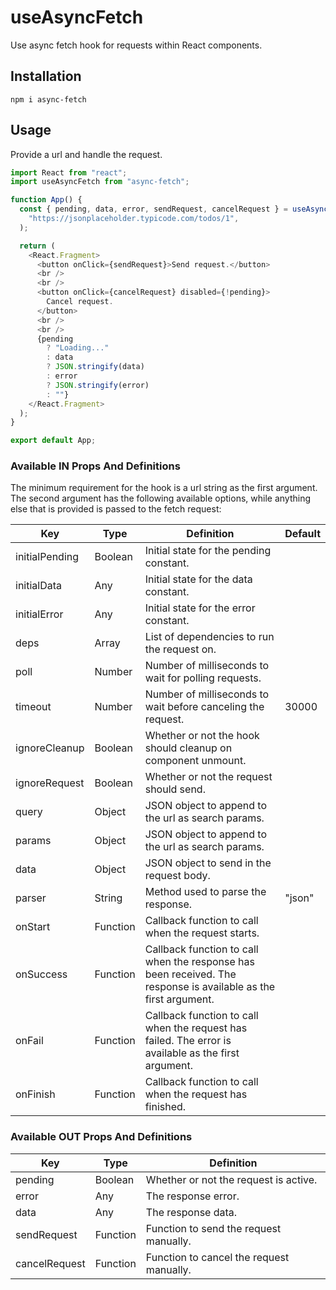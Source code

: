 # useAsyncFetch

Use async fetch hook for requests within React components.

## Installation

```console
npm i async-fetch
```

## Usage

Provide a url and handle the request.

```javascript
import React from "react";
import useAsyncFetch from "async-fetch";

function App() {
  const { pending, data, error, sendRequest, cancelRequest } = useAsyncFetch(
    "https://jsonplaceholder.typicode.com/todos/1",
  );

  return (
    <React.Fragment>
      <button onClick={sendRequest}>Send request.</button>
      <br />
      <br />
      <button onClick={cancelRequest} disabled={!pending}>
        Cancel request.
      </button>
      <br />
      <br />
      {pending
        ? "Loading..."
        : data
        ? JSON.stringify(data)
        : error
        ? JSON.stringify(error)
        : ""}
    </React.Fragment>
  );
}

export default App;
```

### Available IN Props And Definitions

The minimum requirement for the hook is a url string as the first argument. The second argument has the following available options, while anything else that is provided is passed to the fetch request:

| Key            | Type     | Definition                                                                                                      | Default |
| -------------- | -------- | --------------------------------------------------------------------------------------------------------------- | ------- |
| initialPending | Boolean  | Initial state for the pending constant.                                                                         |         |
| initialData    | Any      | Initial state for the data constant.                                                                            |         |
| initialError   | Any      | Initial state for the error constant.                                                                           |         |
| deps           | Array    | List of dependencies to run the request on.                                                                     |         |
| poll           | Number   | Number of milliseconds to wait for polling requests.                                                            |         |
| timeout        | Number   | Number of milliseconds to wait before canceling the request.                                                    | 30000   |
| ignoreCleanup  | Boolean  | Whether or not the hook should cleanup on component unmount.                                                    |         |
| ignoreRequest  | Boolean  | Whether or not the request should send.                                                                         |         |
| query          | Object   | JSON object to append to the url as search params.                                                              |         |
| params         | Object   | JSON object to append to the url as search params.                                                              |         |
| data           | Object   | JSON object to send in the request body.                                                                        |         |
| parser         | String   | Method used to parse the response.                                                                              | "json"  |
| onStart        | Function | Callback function to call when the request starts.                                                              |         |
| onSuccess      | Function | Callback function to call when the response has been received. The response is available as the first argument. |         |
| onFail         | Function | Callback function to call when the request has failed. The error is available as the first argument.            |         |
| onFinish       | Function | Callback function to call when the request has finished.                                                        |         |

### Available OUT Props And Definitions

| Key           | Type     | Definition                               |
| ------------- | -------- | ---------------------------------------- |
| pending       | Boolean  | Whether or not the request is active.    |
| error         | Any      | The response error.                      |
| data          | Any      | The response data.                       |
| sendRequest   | Function | Function to send the request manually.   |
| cancelRequest | Function | Function to cancel the request manually. |
